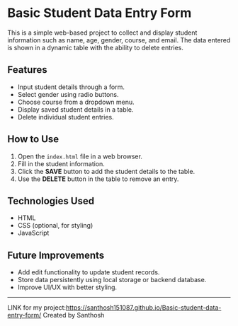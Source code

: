 # Basic Student Data Entry Form

This is a simple web-based project to collect and display student information such as name, age, gender, course, and email. The data entered is shown in a dynamic table with the ability to delete entries.

## Features
- Input student details through a form.
- Select gender using radio buttons.
- Choose course from a dropdown menu.
- Display saved student details in a table.
- Delete individual student entries.

## How to Use
1. Open the `index.html` file in a web browser.
2. Fill in the student information.
3. Click the **SAVE** button to add the student details to the table.
4. Use the **DELETE** button in the table to remove an entry.

## Technologies Used
- HTML
- CSS (optional, for styling)
- JavaScript

## Future Improvements
- Add edit functionality to update student records.
- Store data persistently using local storage or backend database.
- Improve UI/UX with better styling.

---
LINK for my project:https://santhosh151087.github.io/Basic-student-data-entry-form/
Created by Santhosh
